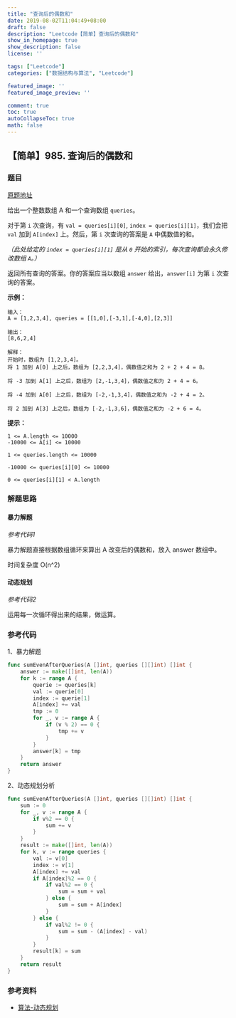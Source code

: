 ```yaml
---
title: "查询后的偶数和"
date: 2019-08-02T11:04:49+08:00
draft: false
description: "Leetcode【简单】查询后的偶数和"
show_in_homepage: true
show_description: false
license: ''

tags: ["Leetcode"]
categories: ["数据结构与算法", "Leetcode"]

featured_image: ''
featured_image_preview: ''

comment: true
toc: true
autoCollapseToc: true
math: false
---
```


<!--more-->


## 【简单】985. 查询后的偶数和

### 题目

[原题地址](https://leetcode-cn.com/problems/sum-of-even-numbers-after-queries/)

给出一个整数数组 A 和一个查询数组 `queries`。

对于第 `i` 次查询，有 `val = queries[i][0]`, `index = queries[i][1]`，我们会把 `val` 加到 `A[index]` 上。然后，第 `i` 次查询的答案是 `A` 中偶数值的和。

_（此处给定的 `index = queries[i][1]` 是从 `0` 开始的索引，每次查询都会永久修改数组 `A`。）_

返回所有查询的答案。你的答案应当以数组 `answer` 给出，`answer[i]` 为第 `i` 次查询的答案。

**示例：**

```text
输入：
A = [1,2,3,4], queries = [[1,0],[-3,1],[-4,0],[2,3]]

输出：
[8,6,2,4]

解释：
开始时，数组为 [1,2,3,4]。
将 1 加到 A[0] 上之后，数组为 [2,2,3,4]，偶数值之和为 2 + 2 + 4 = 8。

将 -3 加到 A[1] 上之后，数组为 [2,-1,3,4]，偶数值之和为 2 + 4 = 6。

将 -4 加到 A[0] 上之后，数组为 [-2,-1,3,4]，偶数值之和为 -2 + 4 = 2。

将 2 加到 A[3] 上之后，数组为 [-2,-1,3,6]，偶数值之和为 -2 + 6 = 4。
```

**提示：**

```text
1 <= A.length <= 10000
-10000 <= A[i] <= 10000

1 <= queries.length <= 10000

-10000 <= queries[i][0] <= 10000

0 <= queries[i][1] < A.length
```

### 解题思路

#### 暴力解题

_参考代码1_

暴力解题直接根据数组循环来算出 A 改变后的偶数和，放入 answer 数组中。

时间复杂度 O\(n^2\)

#### 动态规划

_参考代码2_

运用每一次循环得出来的结果，做运算。

### 参考代码

1、暴力解题

```go
func sumEvenAfterQueries(A []int, queries [][]int) []int {
    answer := make([]int, len(A))
    for k := range A {
        querie := queries[k]
        val := querie[0]
        index := querie[1]
        A[index] += val
        tmp := 0
        for _, v := range A {
            if (v % 2) == 0 {
                tmp += v
            }
        }
        answer[k] = tmp
    }
    return answer
}
```

2、动态规划分析

```go
func sumEvenAfterQueries(A []int, queries [][]int) []int {
    sum := 0
    for _, v := range A {
        if v%2 == 0 {
            sum += v
        }
    }
    result := make([]int, len(A))
    for k, v := range queries {
        val := v[0]
        index := v[1]
        A[index] += val
        if A[index]%2 == 0 {
            if val%2 == 0 {
                sum = sum + val
            } else {
                sum = sum + A[index]
            }
        } else {
            if val%2 != 0 {
                sum = sum - (A[index] - val)
            }
        }
        result[k] = sum
    }
    return result
}
```

### 参考资料

* [算法-动态规划](https://blog.csdn.net/u013309870/article/details/75193592)

